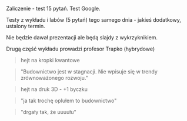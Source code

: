 Zaliczenie - test 15 pytań.  Test Google.

Testy z wykładu i labów (5 pytań) tego samego dnia - jakieś dodatkowy, ustalony termin.

Nie będzie dawał prezentacji ale będą slajdy z wykrzyknikiem.

Drugą część wykładu prowadzi profesor Trapko (hybrydowe)

> hejt na kropki kwantowe

> "Budownictwo jest w stagnacji. Nie wpisuje się w trendy zrównoważonego rozwoju."

> hejt na druk 3D - +1 byczku

> "ja tak trochę oplułem to budownictwo"

> "drgały tak, że uuuułu"



